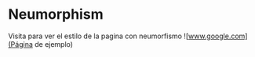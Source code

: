# Neumorphism

Visita para ver el estilo de la pagina con neumorfismo
![www.google.com](Página de ejemplo)

